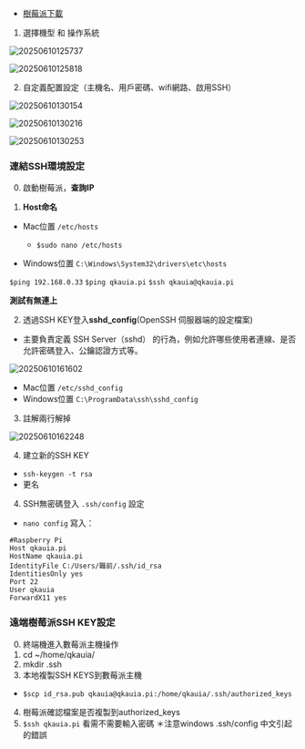 <!-- markdownlint-disable -->

- [樹莓派下載](https://www.raspberrypi.com/software/)

1. 選擇機型 和 操作系統

![20250610125737](https://raw.githubusercontent.com/qkauia-guy/note_pic/main/20250610125737.png)

![20250610125818](https://raw.githubusercontent.com/qkauia-guy/note_pic/main/20250610125818.png)

2. 自定義配置設定（主機名、用戶密碼、wifi網路、啟用SSH）

![20250610130154](https://raw.githubusercontent.com/qkauia-guy/note_pic/main/20250610130154.png)

![20250610130216](https://raw.githubusercontent.com/qkauia-guy/note_pic/main/20250610130216.png)

![20250610130253](https://raw.githubusercontent.com/qkauia-guy/note_pic/main/20250610130253.png)

### 連結SSH環境設定

0. 啟動樹莓派，**查詢IP**

1. **Host命名**
- Mac位置 `/etc/hosts`
  - `$sudo nano /etc/hosts`

- Windows位置 `C:\Windows\System32\drivers\etc\hosts`

`$ping 192.168.0.33` 
`$ping qkauia.pi`
`$ssh qkauia@qkauia.pi`

**測試有無連上**

2. 透過SSH KEY登入**sshd_config**(OpenSSH 伺服器端的設定檔案)
  - 主要負責定義 SSH Server（sshd） 的行為，例如允許哪些使用者連線、是否允許密碼登入、公鑰認證方式等。

![20250610161602](https://raw.githubusercontent.com/qkauia-guy/note_pic/main/20250610161602.png)

- Mac位置 `/etc/sshd_config`
- Windows位置 `C:\ProgramData\ssh\sshd_config`

3. 註解兩行解掉

![20250610162248](https://raw.githubusercontent.com/qkauia-guy/note_pic/main/20250610162248.png)

4. 建立新的SSH KEY

- `ssh-keygen -t rsa`
-  更名

4. SSH無密碼登入 `.ssh/config` 設定

- `nano config` 寫入：

```
#Raspberry Pi
Host qkauia.pi
HostName qkauia.pi
IdentityFile C:/Users/職前/.ssh/id_rsa
IdentitiesOnly yes
Port 22
User qkauia
ForwardX11 yes
```

### 遠端樹莓派SSH KEY設定

0. 終端機進入數莓派主機操作
1. cd ~/home/qkauia/
2. mkdir .ssh
3. 本地複製SSH KEYS到數莓派主機
 - `$scp id_rsa.pub qkauia@qkauia.pi:/home/qkauia/.ssh/authorized_keys`
4. 樹莓派確認檔案是否複製到authorized_keys
5. `$ssh qkauia.pi` 看需不需要輸入密碼
＊注意windows .ssh/config 中文引起的錯誤

